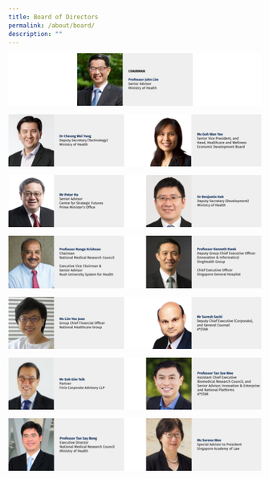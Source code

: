```yaml
---
title: Board of Directors
permalink: /about/board/
description: ""
---
```

![](/images/Leadership%20%20%20Board/20231025/banners_2023-10-25_board%20-%2001.png)

![](/images/Leadership%20%20%20Board/20231025/banners_2023-10-25_board%20-%2002.png)

![](/images/Leadership%20%20%20Board/20231025/banners_2023-10-25_board%20-%2003.png)

![](/images/Leadership%20%20%20Board/20231025/banners_2023-10-25_board%20-%2004.png)

![](/images/Leadership%20%20%20Board/20231025/banners_2023-10-25_board%20-%2005.png)

![](/images/Leadership%20%20%20Board/20231025/banners_2023-10-25_board%20-%2006.png)

![](/images/Leadership%20%20%20Board/20231025/banners_2023-10-25_board%20-%2007.png)